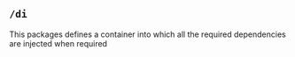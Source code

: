 ## `/di`

This packages defines a container into which all the required dependencies are injected when required